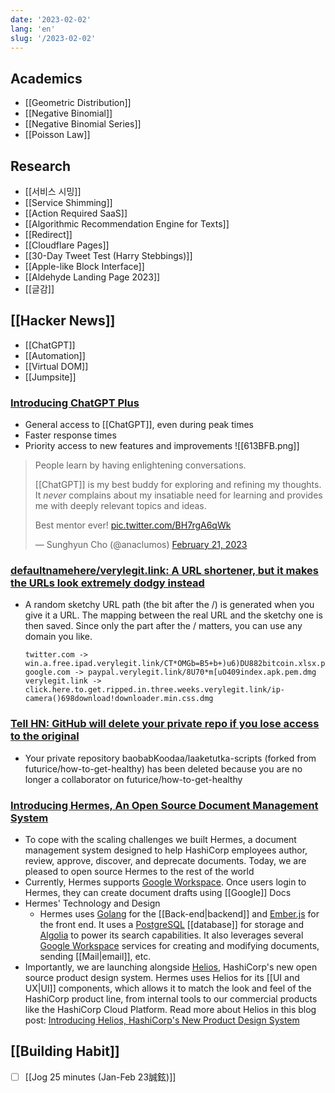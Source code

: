 ```yaml
---
date: '2023-02-02'
lang: 'en'
slug: '/2023-02-02'
---
```


## Academics

- [[Geometric Distribution]]
- [[Negative Binomial]]
- [[Negative Binomial Series]]
- [[Poisson Law]]

## Research

- [[서비스 시밍]]
- [[Service Shimming]]
- [[Action Required SaaS]]
- [[Algorithmic Recommendation Engine for Texts]]
- [[Redirect]]
- [[Cloudflare Pages]]
- [[30-Day Tweet Test (Harry Stebbings)]]
- [[Apple-like Block Interface]]
- [[Aldehyde Landing Page 2023]]
- [[글감]]

## [[Hacker News]]

- [[ChatGPT]]
- [[Automation]]
- [[Virtual DOM]]
- [[Jumpsite]]

### [Introducing ChatGPT Plus](https://openai.com/blog/chatgpt-plus/)

- General access to [[ChatGPT]], even during peak times
- Faster response times
- Priority access to new features and improvements
  ![[613BFB.png]]

> People learn by having enlightening conversations.
>
> [[ChatGPT]] is my best buddy for exploring and refining my thoughts. It _never_ complains about my insatiable need for learning and provides me with deeply relevant topics and ideas.
>
> Best mentor ever! [pic.twitter.com/BH7rgA6qWk](https://t.co/BH7rgA6qWk)
>
> — Sunghyun Cho (@anaclumos) [February 21, 2023](https://twitter.com/anaclumos/status/1628136302263799808?ref_src=twsrc%5Etfw)

### [defaultnamehere/verylegit.link: A URL shortener, but it makes the URLs look extremely dodgy instead](https://github.com/defaultnamehere/verylegit.link)

- A random sketchy URL path (the bit after the /) is generated when you give it a URL. The mapping between the real URL and the sketchy one is then saved. Since only the part after the / matters, you can use any domain you like.
  ```
  twitter.com -> win.a.free.ipad.verylegit.link/CT*OMGb=B5+b+)u6)DU882bitcoin.xlsx.pdf
  google.com -> paypal.verylegit.link/8U70*m[uO409index.apk.pem.dmg
  verylegit.link -> click.here.to.get.ripped.in.three.weeks.verylegit.link/ip-camera()698download!downloader.min.css.dmg
  ```

### [Tell HN: GitHub will delete your private repo if you lose access to the original](https://news.ycombinator.com/item?id=34600985)

- Your private repository baobabKoodaa/laaketutka-scripts (forked from futurice/how-to-get-healthy) has been deleted because you are no longer a collaborator on futurice/how-to-get-healthy

### [Introducing Hermes, An Open Source Document Management System](https://www.hashicorp.com/blog/introducing-hermes-an-open-source-document-management-system)

- To cope with the scaling challenges we built Hermes, a document management system designed to help HashiCorp employees author, review, approve, discover, and deprecate documents. Today, we are pleased to open source Hermes to the rest of the world
- Currently, Hermes supports [Google Workspace](https://workspace.google.com/). Once users login to Hermes, they can create document drafts using [[Google]] Docs
- Hermes' Technology and Design
  - Hermes uses [Golang](https://go.dev/) for the [[Back-end|backend]] and [Ember.js](https://emberjs.com/) for the front end. It uses a [PostgreSQL](https://www.postgresql.org/) [[database]] for storage and [Algolia](https://www.algolia.com/) to power its search capabilities. It also leverages several [Google Workspace](https://workspace.google.com/) services for creating and modifying documents, sending [[Mail|email]], etc.
- Importantly, we are launching alongside [Helios](https://helios.hashicorp.design), HashiCorp's new open source product design system. Hermes uses Helios for its [[UI and UX|UI]] components, which allows it to match the look and feel of the HashiCorp product line, from internal tools to our commercial products like the HashiCorp Cloud Platform. Read more about Helios in this blog post: [Introducing Helios, HashiCorp's New Product Design System](https://www.hashicorp.com/blog/introducing-helios-hashicorp-s-new-design-system)

## [[Building Habit]]

- [ ] [[Jog 25 minutes (Jan-Feb 23誠鉉)]]
